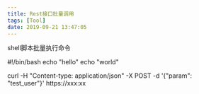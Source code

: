 ```yaml
---
title: Rest接口批量调用
tags: [Tool]
date: 2019-09-21 13:47:05
---
```


shell脚本批量执行命令

#!/bin/bash
echo "hello"
echo "world"

curl -H "Content-type: application/json" -X POST -d '{"param": "test_user"}' https://xxx:xx